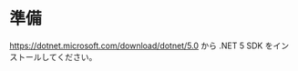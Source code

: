 # 準備

<!-- TODO: .NET 5 SDK の導入手順をもっと丁寧に説明する -->

https://dotnet.microsoft.com/download/dotnet/5.0 から .NET 5 SDK をインストールしてください。
